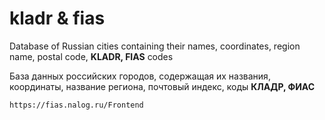 # kladr & fias
Database of Russian cities containing their names, coordinates, region name, postal code, **KLADR, FIAS** codes

База данных российских городов, содержащая их названия, координаты, название региона, почтовый индекс, коды **КЛАДР, ФИАС**

`https://fias.nalog.ru/Frontend`
